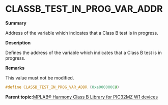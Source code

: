 # CLASSB\_TEST\_IN\_PROG\_VAR\_ADDR

**Summary**

Address of the variable which indicates that a Class B test is in progress.

**Description**

Defines the address of the variable which indicates that a Class B test is in progress.

**Remarks**

This value must not be modified.

```c
#define CLASSB_TEST_IN_PROG_VAR_ADDR (0xa000000CU)
```

**Parent topic:**[MPLAB® Harmony Class B Library for PIC32MZ W1 devices](GUID-B046F97C-6BDC-45FC-BC1F-8C54B8F6F09A.md)

